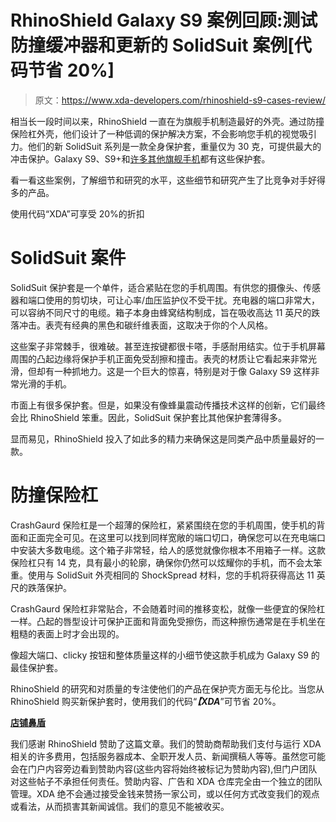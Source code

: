 # RhinoShield Galaxy S9 案例回顾:测试防撞缓冲器和更新的 SolidSuit 案例[代码节省 20%]

> 原文：<https://www.xda-developers.com/rhinoshield-s9-cases-review/>

相当长一段时间以来，RhinoShield 一直在为旗舰手机制造最好的外壳。通过防撞保险杠外壳，他们设计了一种低调的保护解决方案，不会影响您手机的视觉吸引力。他们的新 SolidSuit 系列是一款全身保护套，重量仅为 30 克，可提供最大的冲击保护。Galaxy S9、S9+和[许多其他旗舰手机](https://rhinoshield.io/pages/shop)都有这些保护套。

看一看这些案例，了解细节和研究的水平，这些细节和研究产生了比竞争对手好得多的产品。

使用代码“XDA”可享受 20%的折扣

# SolidSuit 案件

SolidSuit 保护套是一个单件，适合紧贴在您的手机周围。有供您的摄像头、传感器和端口使用的剪切块，可让心率/血压监护仪不受干扰。充电器的端口非常大，可以容纳不同尺寸的电缆。箱子本身由蜂窝结构制成，旨在吸收高达 11 英尺的跌落冲击。表壳有经典的黑色和碳纤维表面，这取决于你的个人风格。

这些案子非常棘手，很难破。甚至连按键都很卡嗒，手感耐用结实。位于手机屏幕周围的凸起边缘将保护手机正面免受刮擦和撞击。表壳的材质让它看起来非常光滑，但却有一种抓地力。这是一个巨大的惊喜，特别是对于像 Galaxy S9 这样非常光滑的手机。

市面上有很多保护套。但是，如果没有像蜂巢震动传播技术这样的创新，它们最终会比 RhinoShield 笨重。因此，SolidSuit 保护套比其他保护套薄得多。

显而易见，RhinoShield 投入了如此多的精力来确保这是同类产品中质量最好的一款。

# 防撞保险杠

CrashGaurd 保险杠是一个超薄的保险杠，紧紧围绕在您的手机周围，使手机的背面和正面完全可见。在这里可以找到同样宽敞的端口切口，确保您可以在充电端口中安装大多数电缆。这个箱子非常轻，给人的感觉就像你根本不用箱子一样。这款保险杠只有 14 克，具有最小的轮廓，确保你仍然可以炫耀你的手机，而不会太笨重。使用与 SolidSuit 外壳相同的 ShockSpread 材料，您的手机将获得高达 11 英尺的跌落保护。

CrashGaurd 保险杠非常贴合，不会随着时间的推移变松，就像一些便宜的保险杠一样。凸起的唇型设计可保护正面和背面免受擦伤，而这种擦伤通常是在手机坐在粗糙的表面上时才会出现的。

像超大端口、clicky 按钮和整体质量这样的小细节使这款手机成为 Galaxy S9 的最佳保护套。

RhinoShield 的研究和对质量的专注使他们的产品在保护壳方面无与伦比。当您从 RhinoShield 购买新保护套时，使用我们的代码“***【XDA***”可节省 20%。

[**店铺鼻盾**](https://rhinoshield.io/pages/shop/Samsung?device=samsung-galaxy-s9&prod=samsung-galaxy-s9-solidsuit-carbon-case)

我们感谢 RhinoShield 赞助了这篇文章。我们的赞助商帮助我们支付与运行 XDA 相关的许多费用，包括服务器成本、全职开发人员、新闻撰稿人等等。虽然您可能会在门户内容旁边看到赞助内容(这些内容将始终被标记为赞助内容),但门户团队对这些帖子不承担任何责任。赞助内容、广告和 XDA 仓库完全由一个独立的团队管理。XDA 绝不会通过接受金钱来赞扬一家公司，或以任何方式改变我们的观点或看法，从而损害其新闻诚信。我们的意见不能被收买。